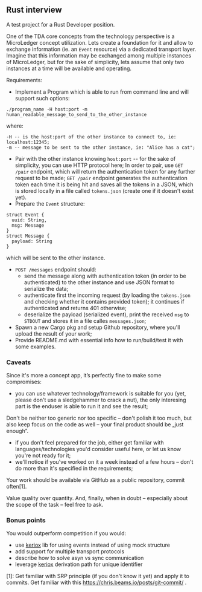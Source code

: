 ## Rust interview

A test project for a Rust Developer position.

One of the TDA core concepts from the technology perspective is a MicroLedger concept utilization. Lets create a foundation for it and allow to exchange information (ie. an `Event` resource) via a dedicated transport layer. Imagine that this information may be exchanged among multiple instances of MicroLedger, but for the sake of simplicity, lets assume that only two instances at a time will be available and operating.

Requirements:

* Implement a Program which is able to run from command line and will support such options:
```
./program_name -H host:port -m human_readable_message_to_send_to_the_other_instance
```
where:
```
-H -- is the host:port of the other instance to connect to, ie: localhost:12345;
-m -- message to be sent to the other instance, ie: "Alice has a cat";
```
* Pair with the other instance knowing `host:port` -- for the sake of simplicity, you can use HTTP protocol here; In order to pair, use `GET /pair` endpoint, which will return the authentication token for any further request to be made; `GET /pair` endpoint generates the authentication token each time it is being hit and saves all the tokens in a JSON, which is stored locally in a file called `tokens.json` (create one if it doesn't exist yet).
* Prepare the `Event` structure:
```
struct Event {
  uuid: String,
  msg: Message
}
struct Message {
  payload: String
}
```
which will be sent to the other instance.
* `POST /messages` endpoint should:
  * send the message along with authentication token (in order to be authenticated) to the other instance and use JSON format to serialize the data;
  * authenticate first the incoming request (by loading the `tokens.json` and checking whether it contains provided token); it continues if authenticated and returns 401 otherwise;
  * deserialize the payload (serialized event), print the received `msg` to `STDOUT` and stores it in a file calles `messages.json`;
* Spawn a new Cargo pkg and setup Github repository, where you'll upload the result of your work;
* Provide README.md with essential info how to run/build/test it with some examples.

### Caveats

Since it's more a concept app, it’s perfectly fine to make some compromises:

* you can use whatever technology/framework is suitable for you (yet, please don't use a sledgehammer to crack a nut), the only interesing part is the enduser is able to run it and see the result;


Don't be neither too generic nor too specific – don't polish it too much, but also keep focus on the code as well  – your final product should be „just enough”.
* if you don't feel prepared for the job, either get familiar with languages/technologies you'd consider useful here, or let us know you're not ready for it;
* we'll notice if you've worked on it a week instead of a few hours – don't do more than it's specified in the requirements;


Your work should be available via GitHub as a public repository, commit often[1].

Value quality over quantity. And, finally, when in doubt – especially about the scope of the task – feel free to ask.

### Bonus points

You would outperform competition if you would:
- use [keriox](https://github.com/jolocom/keriox) lib for using events instead of using mock structure
- add support for multiple transport protocols
- describe how to solve asyn vs sync communication
- leverage [keriox](https://github.com/jolocom/keriox) derivation path for unique identifier


\[1\]: Get familiar with SRP principle (if you don't know it yet) and apply it to commits. Get familiar with this https://chris.beams.io/posts/git-commit/ . 

